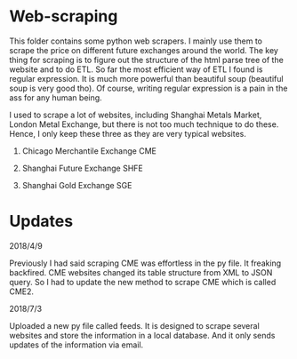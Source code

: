 # Web-scraping

This folder contains some python web scrapers. I mainly use them to scrape the price on different future exchanges around the world. The key thing for scraping is to figure out the structure of the html parse tree of the website and to do ETL. So far the most efficient way of ETL I found is regular expression. It is much more powerful than beautiful soup (beautiful soup is very good tho). Of course, writing regular expression is a pain in the ass for any human being. 

I used to scrape a lot of websites, including Shanghai Metals Market, London Metal Exchange, but there is not too much technique to do these. Hence, I only keep these three as they are very typical websites.

1. Chicago Merchantile Exchange CME

2. Shanghai Future Exchange SHFE

3. Shanghai Gold Exchange SGE

# Updates

2018/4/9

Previously I had said scraping CME was effortless in the py file. It freaking backfired. CME websites changed its table structure from XML to JSON query. So I had to update the new method to scrape CME which is called CME2.

2018/7/3

Uploaded a new py file called feeds. It is designed to scrape several websites and store the information in a local database. And it only sends updates of the information via email.
